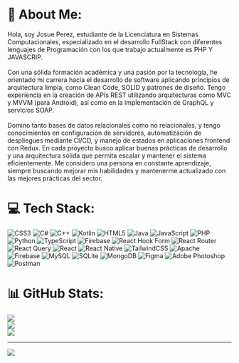 # 💫 About Me:
Hola, soy Josue Perez, estudiante de la Licenciatura en Sistemas Computacionales, especializado en el desarrollo FullStack con diferentes lenguajes de Programación con los que trabajo actualmente es PHP Y JAVASCRIP.<br><br>Con una sólida formación académica y una pasión por la tecnología, he orientado mi carrera hacia el desarrollo de software aplicando principios de arquitectura limpia, como Clean Code, SOLID y patrones de diseño. Tengo experiencia en la creación de APIs REST utilizando arquitecturas como MVC y MVVM (para Android), así como en la implementación de GraphQL y servicios SOAP.
<br><br>
Domino tanto bases de datos relacionales como no relacionales, y tengo conocimientos en configuración de servidores, automatización de despliegues mediante CI/CD, y manejo de estados en aplicaciones frontend con Redux. En cada proyecto busco aplicar buenas prácticas de desarrollo y una arquitectura sólida que permita escalar y mantener el sistema eficientemente. Me considero una persona en constante aprendizaje, siempre buscando mejorar mis habilidades y mantenerme actualizado con las mejores prácticas del sector.




# 💻 Tech Stack:
![CSS3](https://img.shields.io/badge/css3-%231572B6.svg?style=for-the-badge&logo=css3&logoColor=white) ![C#](https://img.shields.io/badge/c%23-%23239120.svg?style=for-the-badge&logo=csharp&logoColor=white) ![C++](https://img.shields.io/badge/c++-%2300599C.svg?style=for-the-badge&logo=c%2B%2B&logoColor=white) ![Kotlin](https://img.shields.io/badge/kotlin-%237F52FF.svg?style=for-the-badge&logo=kotlin&logoColor=white) ![HTML5](https://img.shields.io/badge/html5-%23E34F26.svg?style=for-the-badge&logo=html5&logoColor=white) ![Java](https://img.shields.io/badge/java-%23ED8B00.svg?style=for-the-badge&logo=openjdk&logoColor=white) ![JavaScript](https://img.shields.io/badge/javascript-%23323330.svg?style=for-the-badge&logo=javascript&logoColor=%23F7DF1E) ![PHP](https://img.shields.io/badge/php-%23777BB4.svg?style=for-the-badge&logo=php&logoColor=white) ![Python](https://img.shields.io/badge/python-3670A0?style=for-the-badge&logo=python&logoColor=ffdd54) ![TypeScript](https://img.shields.io/badge/typescript-%23007ACC.svg?style=for-the-badge&logo=typescript&logoColor=white) ![Firebase](https://img.shields.io/badge/firebase-%23039BE5.svg?style=for-the-badge&logo=firebase) ![React Hook Form](https://img.shields.io/badge/React%20Hook%20Form-%23EC5990.svg?style=for-the-badge&logo=reacthookform&logoColor=white) ![React Router](https://img.shields.io/badge/React_Router-CA4245?style=for-the-badge&logo=react-router&logoColor=white) ![React Query](https://img.shields.io/badge/-React%20Query-FF4154?style=for-the-badge&logo=react%20query&logoColor=white) ![React](https://img.shields.io/badge/react-%2320232a.svg?style=for-the-badge&logo=react&logoColor=%2361DAFB) ![React Native](https://img.shields.io/badge/react_native-%2320232a.svg?style=for-the-badge&logo=react&logoColor=%2361DAFB) ![TailwindCSS](https://img.shields.io/badge/tailwindcss-%2338B2AC.svg?style=for-the-badge&logo=tailwind-css&logoColor=white) ![Apache](https://img.shields.io/badge/apache-%23D42029.svg?style=for-the-badge&logo=apache&logoColor=white) ![Firebase](https://img.shields.io/badge/Firebase-039BE5?style=for-the-badge&logo=Firebase&logoColor=white) ![MySQL](https://img.shields.io/badge/mysql-%2300000f.svg?style=for-the-badge&logo=mysql&logoColor=white) ![SQLite](https://img.shields.io/badge/sqlite-%2307405e.svg?style=for-the-badge&logo=sqlite&logoColor=white) ![MongoDB](https://img.shields.io/badge/MongoDB-%234ea94b.svg?style=for-the-badge&logo=mongodb&logoColor=white) ![Figma](https://img.shields.io/badge/figma-%23F24E1E.svg?style=for-the-badge&logo=figma&logoColor=white) ![Adobe Photoshop](https://img.shields.io/badge/adobe%20photoshop-%2331A8FF.svg?style=for-the-badge&logo=adobe%20photoshop&logoColor=white) ![Postman](https://img.shields.io/badge/Postman-FF6C37?style=for-the-badge&logo=postman&logoColor=white)
# 📊 GitHub Stats:
![](https://github-readme-stats.vercel.app/api?username=josue2004-P&theme=default&hide_border=false&include_all_commits=false&count_private=false)<br/>
![](https://github-readme-streak-stats.herokuapp.com/?user=josue2004-P&theme=default&hide_border=false)<br/>
![](https://github-readme-stats.vercel.app/api/top-langs/?username=josue2004-P&theme=default&hide_border=false&include_all_commits=false&count_private=false&layout=compact)

---
[![](https://visitcount.itsvg.in/api?id=josue2004-P&icon=0&color=0)](https://visitcount.itsvg.in)

<!-- Proudly created with GPRM ( https://gprm.itsvg.in ) -->
